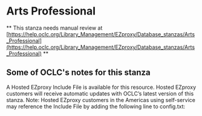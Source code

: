 # Arts Professional
** This stanza needs manual review at [https://help.oclc.org/Library_Management/EZproxy/Database_stanzas/Arts_Professional](https://help.oclc.org/Library_Management/EZproxy/Database_stanzas/Arts_Professional) **

## Some of OCLC's notes for this stanza

A Hosted EZproxy Include File is available for this resource. Hosted EZproxy customers will receive automatic updates with OCLC&rsquo;s latest version of this stanza. Note: Hosted EZproxy customers in the Americas using self-service may reference the Include File by adding the following line to config.txt:

&nbsp;

&nbsp;
